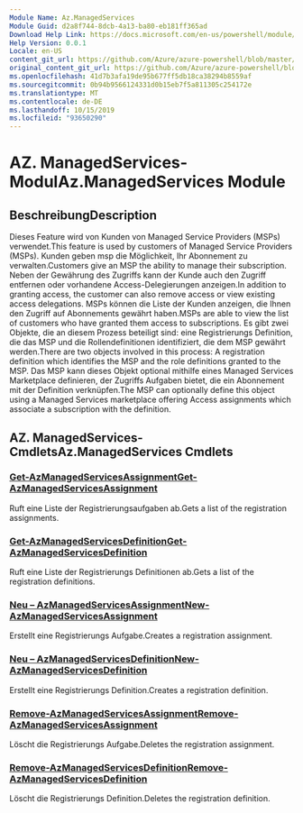 ```yaml
---
Module Name: Az.ManagedServices
Module Guid: d2a8f744-8dcb-4a13-ba80-eb181ff365ad
Download Help Link: https://docs.microsoft.com/en-us/powershell/module/az.managedservices
Help Version: 0.0.1
Locale: en-US
content_git_url: https://github.com/Azure/azure-powershell/blob/master/src/ManagedServices/ManagedServices/help/Az.ManagedServices.md
original_content_git_url: https://github.com/Azure/azure-powershell/blob/master/src/ManagedServices/ManagedServices/help/Az.ManagedServices.md
ms.openlocfilehash: 41d7b3afa19de95b677ff5db18ca38294b8559af
ms.sourcegitcommit: 0b94b9566124331d0b15eb7f5a811305c254172e
ms.translationtype: MT
ms.contentlocale: de-DE
ms.lasthandoff: 10/15/2019
ms.locfileid: "93650290"
---
```

# <span data-ttu-id="d3477-101">AZ. ManagedServices-Modul</span><span class="sxs-lookup"><span data-stu-id="d3477-101">Az.ManagedServices Module</span></span>
## <span data-ttu-id="d3477-102">Beschreibung</span><span class="sxs-lookup"><span data-stu-id="d3477-102">Description</span></span>
<span data-ttu-id="d3477-103">Dieses Feature wird von Kunden von Managed Service Providers (MSPs) verwendet.</span><span class="sxs-lookup"><span data-stu-id="d3477-103">This feature is used by customers of Managed Service Providers (MSPs).</span></span> <span data-ttu-id="d3477-104">Kunden geben msp die Möglichkeit, Ihr Abonnement zu verwalten.</span><span class="sxs-lookup"><span data-stu-id="d3477-104">Customers give an MSP the ability to manage their subscription.</span></span> <span data-ttu-id="d3477-105">Neben der Gewährung des Zugriffs kann der Kunde auch den Zugriff entfernen oder vorhandene Access-Delegierungen anzeigen.</span><span class="sxs-lookup"><span data-stu-id="d3477-105">In addition to granting access, the customer can also remove access or view existing access delegations.</span></span> <span data-ttu-id="d3477-106">MSPs können die Liste der Kunden anzeigen, die Ihnen den Zugriff auf Abonnements gewährt haben.</span><span class="sxs-lookup"><span data-stu-id="d3477-106">MSPs are able to view the list of customers who have granted them access to subscriptions.</span></span> <span data-ttu-id="d3477-107">Es gibt zwei Objekte, die an diesem Prozess beteiligt sind: eine Registrierungs Definition, die das MSP und die Rollendefinitionen identifiziert, die dem MSP gewährt werden.</span><span class="sxs-lookup"><span data-stu-id="d3477-107">There are two objects involved in this process: A registration definition which identifies the MSP and the role definitions granted to the MSP.</span></span> <span data-ttu-id="d3477-108">Das MSP kann dieses Objekt optional mithilfe eines Managed Services Marketplace definieren, der Zugriffs Aufgaben bietet, die ein Abonnement mit der Definition verknüpfen.</span><span class="sxs-lookup"><span data-stu-id="d3477-108">The MSP can optionally define this object using a Managed Services marketplace offering Access assignments which associate a subscription with the definition.</span></span>

## <span data-ttu-id="d3477-109">AZ. ManagedServices-Cmdlets</span><span class="sxs-lookup"><span data-stu-id="d3477-109">Az.ManagedServices Cmdlets</span></span>
### [<span data-ttu-id="d3477-110">Get-AzManagedServicesAssignment</span><span class="sxs-lookup"><span data-stu-id="d3477-110">Get-AzManagedServicesAssignment</span></span>](Get-AzManagedServicesAssignment.md)
<span data-ttu-id="d3477-111">Ruft eine Liste der Registrierungsaufgaben ab.</span><span class="sxs-lookup"><span data-stu-id="d3477-111">Gets a list of the registration assignments.</span></span>

### [<span data-ttu-id="d3477-112">Get-AzManagedServicesDefinition</span><span class="sxs-lookup"><span data-stu-id="d3477-112">Get-AzManagedServicesDefinition</span></span>](Get-AzManagedServicesDefinition.md)
<span data-ttu-id="d3477-113">Ruft eine Liste der Registrierungs Definitionen ab.</span><span class="sxs-lookup"><span data-stu-id="d3477-113">Gets a list of the registration definitions.</span></span>

### [<span data-ttu-id="d3477-114">Neu – AzManagedServicesAssignment</span><span class="sxs-lookup"><span data-stu-id="d3477-114">New-AzManagedServicesAssignment</span></span>](New-AzManagedServicesAssignment.md)
<span data-ttu-id="d3477-115">Erstellt eine Registrierungs Aufgabe.</span><span class="sxs-lookup"><span data-stu-id="d3477-115">Creates a registration assignment.</span></span>

### [<span data-ttu-id="d3477-116">Neu – AzManagedServicesDefinition</span><span class="sxs-lookup"><span data-stu-id="d3477-116">New-AzManagedServicesDefinition</span></span>](New-AzManagedServicesDefinition.md)
<span data-ttu-id="d3477-117">Erstellt eine Registrierungs Definition.</span><span class="sxs-lookup"><span data-stu-id="d3477-117">Creates a registration definition.</span></span>

### [<span data-ttu-id="d3477-118">Remove-AzManagedServicesAssignment</span><span class="sxs-lookup"><span data-stu-id="d3477-118">Remove-AzManagedServicesAssignment</span></span>](Remove-AzManagedServicesAssignment.md)
<span data-ttu-id="d3477-119">Löscht die Registrierungs Aufgabe.</span><span class="sxs-lookup"><span data-stu-id="d3477-119">Deletes the registration assignment.</span></span>

### [<span data-ttu-id="d3477-120">Remove-AzManagedServicesDefinition</span><span class="sxs-lookup"><span data-stu-id="d3477-120">Remove-AzManagedServicesDefinition</span></span>](Remove-AzManagedServicesDefinition.md)
<span data-ttu-id="d3477-121">Löscht die Registrierungs Definition.</span><span class="sxs-lookup"><span data-stu-id="d3477-121">Deletes the registration definition.</span></span>

